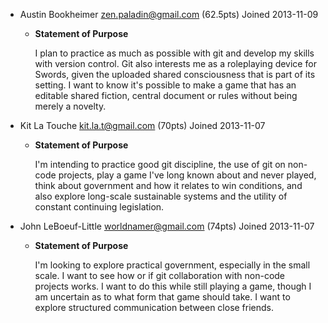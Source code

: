- Austin Bookheimer <zen.paladin@gmail.com> (62.5pts) Joined 2013-11-09
    - **Statement of Purpose**
    
      I plan to practice as much as possible with git and develop my skills with version control. Git also interests me as a roleplaying device for Swords, given the uploaded shared consciousness that is part of its setting. I want to know it's possible to make a game that has an editable shared fiction, central document or rules without being merely a novelty. 

- Kit La Touche <kit.la.t@gmail.com> (70pts) Joined 2013-11-07
    -  **Statement of Purpose**
        
       I'm intending to practice good git discipline, the use of git on non-code projects, play a game I've long known about and never played, think about government and how it relates to win conditions, and also explore long-scale sustainable systems and the utility of constant continuing legislation.

- John LeBoeuf-Little <worldnamer@gmail.com> (74pts) Joined 2013-11-07
    - **Statement of Purpose**
    
       I'm looking to explore practical government, especially in the small scale. I want to see how or if git collaboration with non-code projects works. I want to do this while still playing a game, though I am uncertain as to what form that game should take. I want to explore structured communication between close friends.
